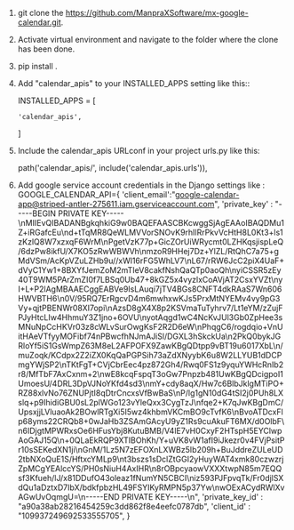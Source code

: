 1.  git clone the https://github.com/ManpraXSoftware/mx-google-calendar.git.
2.  Activate virtual environment and navigate to the folder where the clone has been done.
3.  pip install .
4.  Add "calendar_apis" to your INSTALLED_APPS setting like this::

    INSTALLED_APPS = [

        'calendar_apis',

    ]

5.  Include the calendar_apis URLconf in your project urls.py like this:

    path('calendar_apis/', include('calendar_apis.urls')),

6.  Add google service account credentials in the Django settings like :
    GOOGLE_CALENDAR_API={
    'client_email':"google-calendar-app@striped-antler-275611.iam.gserviceaccount.com",
    'private_key' : "-----BEGIN PRIVATE KEY-----\nMIIEvQIBADANBgkqhkiG9w0BAQEFAASCBKcwggSjAgEAAoIBAQDMu1Z+iRGafcEu\nd+tTqMR8QeWLMVVorSNOvK9rhIlRrPkvVcHtH8L0Kt3+ls1zKzlQ8W7xzxqF6WrM\nPgetVzK77p+GicZOrUiWRycmt0LZHKqsjispLeQ/6dzPw8ikfU/X7KO5zRwWBWVh\nmzoR9HHej7Dz+YlZL/RtQhC7a75+gMdVSm/AcKpVZuLZHb9u//xWl16rFG5WhLV7\nL67/rRW6JcC2piX4UaF+dVyC1Yw1+8BXYfJemZoM2mTIeV8cakfNshQaQTp0aoQh\nyiCSSR5zEy40T9WM5PArZmZI0f7LBSq0Ub47+8kGZ5x4vyzlxCoAVjAT2CsxYVZt\nyI+L+P2lAgMBAAECggEABVe9IsLAuqi7jTV4BGs8CNFT4dkRAaS7Wn606HWVBTH6\n0V/95RQ7ErRgcvD4m6mwhxwKJs5PrxMtNYEMv4vy9pG3Vy+qjtPBENWr08XI7opi\nAzsD8gX4X8p2KSVmaTuTyhrv7/Lt1eYM/zZujFPJyHtcLIw4HhmuY3Z1jno+6OVU\nyotAqgd1wC4NcKvJUl3Gb0ZpHee3sMNuNpCcHKVr03z8cWLvSurOwgKsF2R2D6eW\nPhqgC6/rogdqio+VnUitHAeVTfyyMOFibf74nPBwcfhNJmAJiSl/DGXL3hSkckUa\n2PkQ0bykJGRloYf5iS1GsWmpZ63M8eL2AFPOFX9ZawKBgQDtpp9vBT19u6017XbL\n/muZoqk/KCdpx2Z2iZX0KqQaPGPSih73aZdXNyybK6u8W2LLYUB1dDCPmgYWjSP2\nTKtFgT+CVjCbrEec4pz872Gh4/Rwq0FS1z9yquYWHcRnIb2r8/MfTbF7AxCxnm+2\nwE8kcqFspqT3oGw7Pnpzb481UwKBgQDcigpoI1UmoesU/4DRL3DpVJNoYKfd4sd3\nmY+cdy8aqX/Hw7c6BlbJklgMTiPO+RZ88xlvNo76ZNUPjtI8qDtrCncxsVfBwBaS\nP/lg1gN10dG4tSI2j0PUh8LXslq+p9IhidiGBU0sL2plWGo123vYleQxx3CygTzJ\nfqe2+K7qJwKBgDmC/UpsxjjLVluaoAk2BOwlRTgXi5I5wz4khbmVKCmBO9cTvfK6\nBvoATDcxFlp68yms22CRQb8+0wJaHb3ZSAmGAcyU9yZ1Rs9cuAkuFT6MX/d0OlbF\n6IDjgtMPWRxsOe6HFusYbj8KutuBMB/V4lE7vH0CxyF2HTspH5EYClwpAoGAJ15Q\n+0QLaEkRQP9XTIBOhKh/Y+uVK8vW1afI9iJkezr0v4FVjPsitPr10sSEKedXN1ji\nGnM/1Lz5N7zEFOXnLXWBz5Ib209h+BuJddreZULeUD2tbNXoQuE1S/HftxcYMLp9\nt3bszs1sDclZtGGI2yHuyWAT4xmk80czwzrjZpMCgYEAlccYS/PH0sNiuH4AxIHR\n8rOBpcyaowVXXXtwpN85m7EQQsf3Kfueh/lJ/x81DDufO43oleaz1fNumYN5CBCI\niz593PJFpvqTk/Fr0djlSXdQu1aDztxD7IbX/bdkfpbzHL49FSYIKyRMPN5p37Yw\nwOExACydRWlXvAGwUvOqmgU=\n-----END PRIVATE KEY-----\n",
    'private_key_id' : "a90a38ab28216454259c3dd862f8e4eefc0787db",
    'client_id' : "109937249692533555705",
    }

